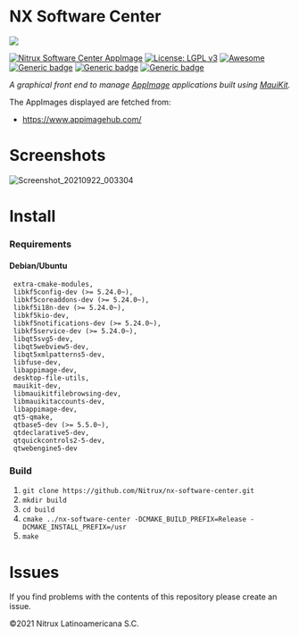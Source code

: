 # NX Software Center 
![](https://raw.githubusercontent.com/Nitrux/luv-icon-theme/master/Luv/apps/64/nx-software-center.svg)

[![Nitrux Software Center AppImage](https://github.com/Nitrux/nx-software-center/actions/workflows/build-appimage-amd64.yml/badge.svg)](https://github.com/Nitrux/nx-software-center/actions/workflows/build-appimage-amd64.yml) [![License: LGPL v3](https://img.shields.io/badge/License-LGPL%20v3-blue.svg)](https://www.gnu.org/licenses/lgpl-3.0) [![Awesome](https://awesome.re/badge.svg)](https://awesome.re) [![Generic badge](https://img.shields.io/badge/OS-Linux-blue.svg)](https://shields.io/) [![Generic badge](https://img.shields.io/badge/Release-1.0.0-blue.svg)](https://shields.io/) [![Generic badge](https://img.shields.io/badge/Framework-MauiKit-green.svg)](https://shields.io/)


_A graphical front end to manage [AppImage](https://appimage.org/) applications built using [MauiKit](https://mauikit.org/)._

The AppImages displayed are fetched from:
* https://www.appimagehub.com/

# Screenshots

![Screenshot_20210922_003304](https://user-images.githubusercontent.com/3053525/134288548-a8cdb968-51ca-4b75-a192-72f1be9158be.png)


# Install

### Requirements

#### Debian/Ubuntu

```
 extra-cmake-modules,
 libkf5config-dev (>= 5.24.0~),
 libkf5coreaddons-dev (>= 5.24.0~),
 libkf5i18n-dev (>= 5.24.0~),
 libkf5kio-dev,
 libkf5notifications-dev (>= 5.24.0~),
 libkf5service-dev (>= 5.24.0~),
 libqt5svg5-dev,
 libqt5webview5-dev,
 libqt5xmlpatterns5-dev,
 libfuse-dev,
 libappimage-dev,
 desktop-file-utils,
 mauikit-dev,
 libmauikitfilebrowsing-dev,
 libmauikitaccounts-dev,
 libappimage-dev,
 qt5-qmake,
 qtbase5-dev (>= 5.5.0~),
 qtdeclarative5-dev,
 qtquickcontrols2-5-dev,
 qtwebengine5-dev
```

### Build
 1. `git clone https://github.com/Nitrux/nx-software-center.git` 
 1. `mkdir build`
 1. `cd build`
 1. `cmake ../nx-software-center -DCMAKE_BUILD_PREFIX=Release -DCMAKE_INSTALL_PREFIX=/usr`
 1. `make`

# Issues
If you find problems with the contents of this repository please create an issue.

©2021 Nitrux Latinoamericana S.C.
